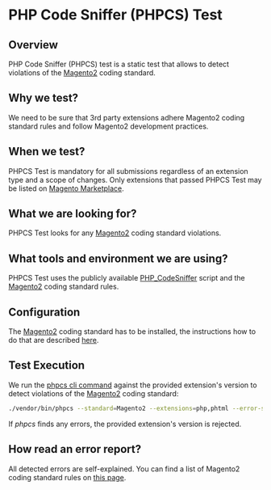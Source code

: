 # PHP Code Sniffer (PHPCS) Test

## Overview

PHP Code Sniffer (PHPCS) test is a static test that allows to detect violations of the [Magento2](https://github.com/magento/magento-coding-standard/tree/v5) coding standard.

## Why we test?

We need to be sure that 3rd party extensions adhere Magento2 coding standard rules and follow Magento2 development practices.

## When we test?

PHPCS Test is mandatory for all submissions regardless of an extension type and a scope of changes. Only extensions that passed PHPCS Test may be listed on [Magento Marketplace](https://marketplace.magento.com/).

## What we are looking for?

PHPCS Test looks for any [Magento2](https://github.com/magento/magento-coding-standard/tree/v5) coding standard violations.

## What tools and environment we are using?

PHPCS Test uses the publicly available [PHP_CodeSniffer](https://github.com/squizlabs/PHP_CodeSniffer) script and the [Magento2](https://github.com/magento/magento-coding-standard/tree/v5) coding standard rules.

## Configuration
The [Magento2](https://github.com/magento/magento-coding-standard/tree/v5) coding standard has to be installed, the instructions how to do that are described [here](https://github.com/magento/magento-coding-standard/tree/v5#installation-within-a-magento-2-site).

## Test Execution
We run the [phpcs cli command](https://github.com/squizlabs/PHP_CodeSniffer/blob/master/bin/phpcs) against the provided extension's version to detect violations of the [Magento2](https://github.com/magento/magento-coding-standard/tree/v5) coding standard:
```bash
./vendor/bin/phpcs --standard=Magento2 --extensions=php,phtml --error-severity=10 --ignore-annotations --report=json --report-file=report.json /path/to/extension's-version/directory
```
If *phpcs* finds any errors, the provided extension's version is rejected.

## How read an error report?
All detected errors are self-explained. You can find a list of Magento2 coding standard rules on [this page](https://devdocs.magento.com/marketplace/sellers/code-validation.html#magento-2x-rules).
